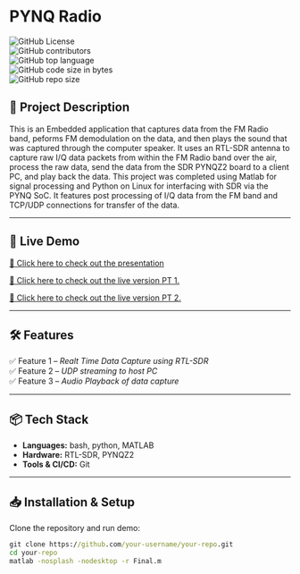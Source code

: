 # **PYNQ Radio**  

![GitHub License](https://img.shields.io/github/license/level2fast/pynq-radio)<br/>
![GitHub contributors](https://img.shields.io/github/contributors/level2fast/pynq-radio) <br/>
![GitHub top language](https://img.shields.io/github/languages/top/level2fast/pynq-radio)<br/>
![GitHub code size in bytes](https://img.shields.io/github/languages/code-size/level2fast/pynq-radio) <br/>
![GitHub repo size](https://img.shields.io/github/repo-size/level2fast/pynq-radio)<br/>

## **📝 Project Description**  
This is an Embedded application that captures data from the FM Radio band, peforms FM demodulation on the data, and then plays the sound that was captured through the computer speaker. It uses an RTL-SDR antenna to capture raw I/Q data packets from within the FM Radio band over the air, process the raw data, send the data from the SDR PYNQZ2 board to a client PC, and play back the data. This project was completed using Matlab for signal processing and Python on Linux for interfacing with SDR via the PYNQ SoC. It features post processing of I/Q data from the FM band and TCP/UDP connections for transfer of the data.

---

## **🚀 Live Demo**  
[🔗 Click here to check out the presentation](https://docs.google.com/presentation/d/1Q8TwXOrxCwCUX_YepU07EQpat8sSHyaK/edit#slide=id.p1)

[🔗 Click here to check out the live version PT 1.](https://www.youtube.com/shorts/UVJiyPaBJYA)

[🔗 Click here to check out the live version PT 2.](https://youtube.com/shorts/CCUJMggXQGc?feature=share)

---

## **🛠️ Features**  
✅ Feature 1 – *Realt Time Data Capture using RTL-SDR*  
✅ Feature 2 – *UDP streaming to host PC*  
✅ Feature 3 – *Audio Playback of data capture*  

---

## **📦 Tech Stack**  
- **Languages:** bash, python, MATLAB
- **Hardware:** RTL-SDR, PYNQZ2
- **Tools & CI/CD:** Git  

---

## **📥 Installation & Setup**  
Clone the repository and run demo:  

```cmd
git clone https://github.com/your-username/your-repo.git
cd your-repo
matlab -nosplash -nodesktop -r Final.m
```
